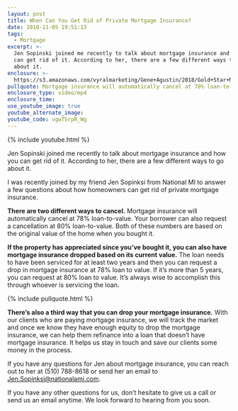 ```yaml
---
layout: post
title: When Can You Get Rid of Private Mortgage Insurance?
date: 2018-11-05 19:51:13
tags:
  - Mortgage
excerpt: >-
  Jen Sopinski joined me recently to talk about mortgage insurance and how you
  can get rid of it. According to her, there are a few different ways to go
  about it.
enclosure: >-
  https://s3.amazonaws.com/vyralmarketing/Gene+Agustin/2018/Gold+Star+Mortgage+Financial-+How+Do+You+Remove+Mortgage+Insurance%253F.mp4
pullquote: Mortgage insurance will automatically cancel at 78% loan-to-value.
enclosure_type: video/mp4
enclosure_time:
use_youtube_image: true
youtube_alternate_image:
youtube_code: vgwTSrpR_Wg
---
```


{% include youtube.html %}

Jen Sopinski joined me recently to talk about mortgage insurance and how you can get rid of it. According to her, there are a few different ways to go about it.

I was recently joined by my friend Jen Sopinksi from National MI to answer a few questions about how homeowners can get rid of private mortgage insurance.

**There are two different ways to cancel.** Mortgage insurance will automatically cancel at 78% loan-to-value. Your borrower can also request a cancellation at 80% loan-to-value. Both of these numbers are based on the original value of the home when you bought it.

**If the property has appreciated since you’ve bought it, you can also have mortgage insurance dropped based on its current value.** The loan needs to have been serviced for at least two years and then you can request a drop in mortgage insurance at 78% loan to value. If it’s more than 5 years, you can request at 80% loan to value. It’s always wise to accomplish this through whoever is servicing the loan.

{% include pullquote.html %}

**There’s also a third way that you can drop your mortgage insurance.** With our clients who are paying mortgage insurance, we will track the market and once we know they have enough equity to drop the mortgage insurance, we can help them refinance into a loan that doesn’t have mortgage insurance. It helps us stay in touch and save our clients some money in the process.

If you have any questions for Jen about mortgage insurance, you can reach out to her at (510) 788-8618 or send her an email to Jen.Sopinksi@nationalami.com.

If you have any other questions for us, don’t hesitate to give us a call or send us an email anytime. We look forward to hearing from you soon.